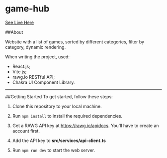 # game-hub

[See Live Here](https://game-5d0l2isij-elen-oz.vercel.app/)

##About

Website with a list of games, sorted by different categories, filter by category, dynamic rendering.

When writing the project, used:

- React.js;
- Vite.js;
- rawg.io RESTful API;
- Chakra UI Component Library.

---

##Getting Started
To get started, follow these steps:

1. Clone this repository to your local machine.

2. Run `npm install` to install the required dependencies.

3. Get a RAWG API key at https://rawg.io/apidocs. You'll have to create an account first.

4. Add the API key to **src/services/api-client.ts**

5. Run `npm run dev` to start the web server.
